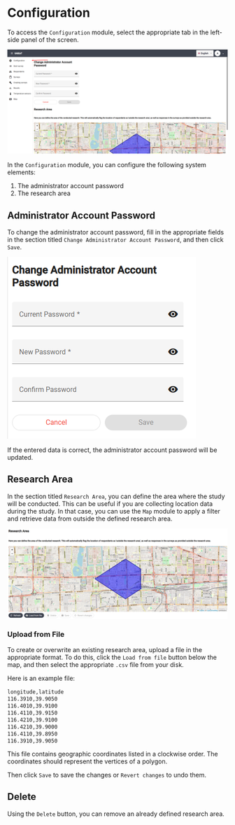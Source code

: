 # Configuration

To access the `Configuration` module, select the appropriate tab in the left-side panel of the screen.

![alt text](imgs/turn_on.png)

In the `Configuration` module, you can configure the following system elements:

1. The administrator account password
2. The research area

## Administrator Account Password

To change the administrator account password, fill in the appropriate fields in the section titled `Change Administrator Account Password`, and then click `Save`.

![alt text](imgs/change_password.png)

If the entered data is correct, the administrator account password will be updated.

## Research Area

In the section titled `Research Area`, you can define the area where the study will be conducted. This can be useful if you are collecting location data during the study. In that case, you can use the `Map` module to apply a filter and retrieve data from outside the defined research area.

![alt text](imgs/research_area.png)

### Upload from File

To create or overwrite an existing research area, upload a file in the appropriate format. To do this, click the `Load from file` button below the map, and then select the appropriate `.csv` file from your disk.

Here is an example file:

```csv
longitude,latitude
116.3910,39.9050
116.4010,39.9100
116.4110,39.9150
116.4210,39.9100
116.4210,39.9000
116.4110,39.8950
116.3910,39.9050
```

This file contains geographic coordinates listed in a clockwise order. The coordinates should represent the vertices of a polygon.

Then click `Save` to save the changes or `Revert changes` to undo them.

## Delete

Using the `Delete` button, you can remove an already defined research area.